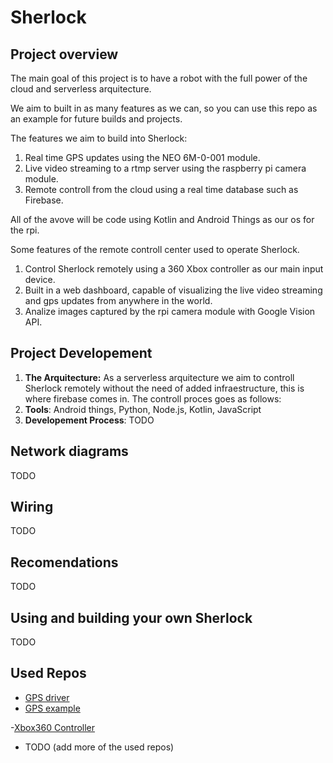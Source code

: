 # Sherlock

## Project overview

The main goal of this project is to have a robot with the full power of the cloud and serverless arquitecture.

We aim to built in as many features as we can, so you can use this repo as an example for future builds and projects.

The features we aim to build into Sherlock:

  1. Real time GPS updates using the NEO 6M-0-001 module.
  1. Live video streaming to a rtmp server using the raspberry pi camera module.
  1. Remote controll from the cloud using a real time database such as Firebase.

All of the avove will be code using Kotlin and Android Things as our os for the rpi.

Some features of the remote controll center used to operate Sherlock.

  1. Control Sherlock remotely using a 360 Xbox controller as our main input device.
  1. Built in a web dashboard, capable of visualizing the live video streaming and gps updates from anywhere in the world.
  1. Analize images captured by the rpi camera module with Google Vision API.

## Project Developement

1. **The Arquitecture:** As a serverless arquitecture we aim to controll Sherlock remotely without the need of added infraestructure, this is where firebase comes in. The controll proces goes as follows:
1. **Tools**: Android things, Python, Node.js, Kotlin, JavaScript
1. **Developement Process**: TODO

## Network diagrams

TODO

## Wiring

TODO

## Recomendations

TODO

## Using and building your own Sherlock

TODO

## Used Repos

- [GPS driver](https://github.com/androidthings/contrib-drivers/tree/master/gps)
- [GPS example](https://github.com/androidthings/drivers-samples/tree/master/gps)

-[Xbox360 Controller](https://github.com/martinohanlon/XboxController)

- TODO (add more of the used repos)